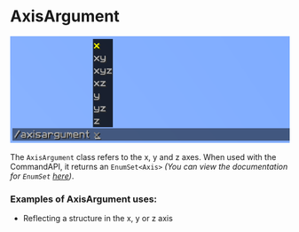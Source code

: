 # AxisArgument

![](./images/arguments/axis.png)

The `AxisArgument` class refers to the x, y and z axes. When used with the CommandAPI, it returns an `EnumSet<Axis>` _(You can view the documentation for `EnumSet` [here](https://docs.oracle.com/javase/7/docs/api/java/util/EnumSet.html))_. 

<div class="example">

### Examples of AxisArgument uses:

- Reflecting a structure in the x, y or z axis

</div>